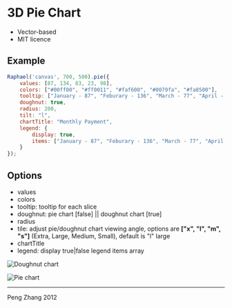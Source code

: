 3D Pie Chart
============

- Vector-based
- MIT licence

Example
-------

```javascript
Raphael('canvas', 700, 500).pie({
	values: [87, 134, 83, 23, 98],
	colors: ["#00ff00", "#ff0011", "#faf600", "#0079fa", "#fa8500"],
	tooltip: ["January - 87", "Feburary - 136", "March - 77", "April - 120","May - 34"],
	doughnut: true,
	radius: 200,
	tilt: "l",
	chartTitle: "Monthly Payment",
	legend: {
		display: true,
		items: ["January - 87", "Feburary - 136", "March - 77", "April - 120","May - 34"]
	}
});
```

Options
-------
* values
* colors
* tooltip: tooltip for each slice
* doughnut: pie chart [false] || doughnut chart [true]
* radius
* tile: adjust pie/doughnut chart viewing angle, options are __["x", "l", "m", "s"]__ (Extra, Large, Medium, Small), default is "l" large
* chartTitle
* legend: display true|false
		  legend items array

![Doughnut chart](https://raw.github.com/PuffyCoffee/3D-Pie-chart/master/screenshot/doughnut.png "Doughnut Chart")

![Pie chart](https://raw.github.com/PuffyCoffee/3D-Pie-chart/master/screenshot/pie.png "Pie Chart")

-------

Peng Zhang 2012
